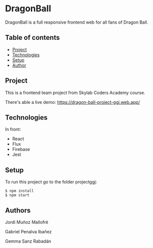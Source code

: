 # DragonBall

DragonBall is a full responsive frontend web for all fans of
Dragon Ball.

## Table of contents

- [Project](#project)
- [Technologies](#technologies)
- [Setup](#setup)
- [Author](#author)

## Project

This is a frontend team project from Skylab Coders Academy course.

There's able a live demo: https://dragon-ball-project-ggj.web.app/

## Technologies

In front:

- React
- Flux
- Firebase
- Jest

## Setup

To run this project go to the folder projectggj:

```
$ npm install
$ npm start
```

## Authors

Jordi Muñoz Mallofré

Gabriel Penalva Ibañez

Gemma Sanz Rabadán
